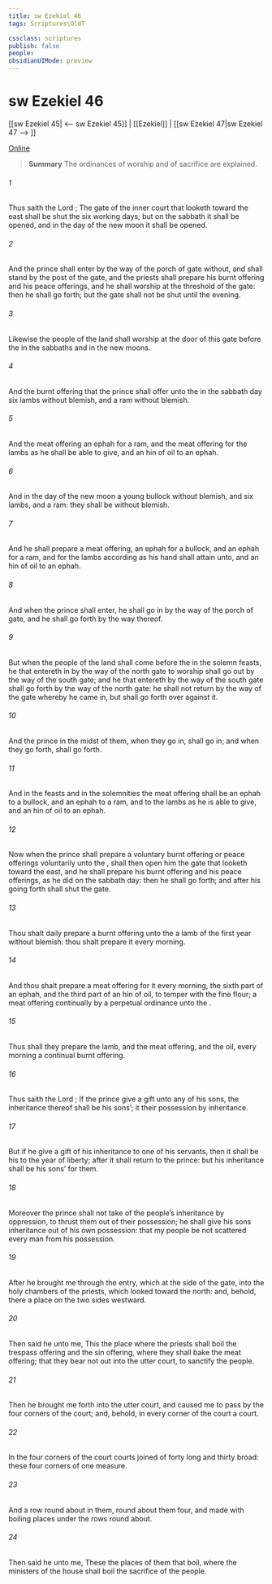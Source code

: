 ```yaml
---
title: sw Ezekiel 46
tags: Scriptures\OldT

cssclass: scriptures
publish: false
people:
obsidianUIMode: preview
---
```


# sw Ezekiel 46
[[sw Ezekiel 45| <-- sw Ezekiel 45]] | [[Ezekiel]] | [[sw Ezekiel 47|sw Ezekiel 47 --> ]]

[Online](https://churchofjesuschrist.org/study/scriptures/ot/ezek/46?lang=eng)

> __Summary__
The ordinances of worship and of sacrifice are explained.

###### 1 
Thus saith the Lord ; The gate of the inner court that looketh toward the east shall be shut the six working days; but on the sabbath it shall be opened, and in the day of the new moon it shall be opened.

###### 2 
And the prince shall enter by the way of the porch of  gate without, and shall stand by the post of the gate, and the priests shall prepare his burnt offering and his peace offerings, and he shall worship at the threshold of the gate: then he shall go forth; but the gate shall not be shut until the evening.

###### 3 
Likewise the people of the land shall worship at the door of this gate before the  in the sabbaths and in the new moons.

###### 4 
And the burnt offering that the prince shall offer unto the  in the sabbath day  six lambs without blemish, and a ram without blemish.

###### 5 
And the meat offering  an ephah for a ram, and the meat offering for the lambs as he shall be able to give, and an hin of oil to an ephah.

###### 6 
And in the day of the new moon  a young bullock without blemish, and six lambs, and a ram: they shall be without blemish.

###### 7 
And he shall prepare a meat offering, an ephah for a bullock, and an ephah for a ram, and for the lambs according as his hand shall attain unto, and an hin of oil to an ephah.

###### 8 
And when the prince shall enter, he shall go in by the way of the porch of  gate, and he shall go forth by the way thereof.

###### 9 
But when the people of the land shall come before the  in the solemn feasts, he that entereth in by the way of the north gate to worship shall go out by the way of the south gate; and he that entereth by the way of the south gate shall go forth by the way of the north gate: he shall not return by the way of the gate whereby he came in, but shall go forth over against it.

###### 10 
And the prince in the midst of them, when they go in, shall go in; and when they go forth, shall go forth.

###### 11 
And in the feasts and in the solemnities the meat offering shall be an ephah to a bullock, and an ephah to a ram, and to the lambs as he is able to give, and an hin of oil to an ephah.

###### 12 
Now when the prince shall prepare a voluntary burnt offering or peace offerings voluntarily unto the ,  shall then open him the gate that looketh toward the east, and he shall prepare his burnt offering and his peace offerings, as he did on the sabbath day: then he shall go forth; and after his going forth  shall shut the gate.

###### 13 
Thou shalt daily prepare a burnt offering unto the   a lamb of the first year without blemish: thou shalt prepare it every morning.

###### 14 
And thou shalt prepare a meat offering for it every morning, the sixth part of an ephah, and the third part of an hin of oil, to temper with the fine flour; a meat offering continually by a perpetual ordinance unto the .

###### 15 
Thus shall they prepare the lamb, and the meat offering, and the oil, every morning  a continual burnt offering.

###### 16 
Thus saith the Lord ; If the prince give a gift unto any of his sons, the inheritance thereof shall be his sons’; it  their possession by inheritance.

###### 17 
But if he give a gift of his inheritance to one of his servants, then it shall be his to the year of liberty; after it shall return to the prince: but his inheritance shall be his sons’ for them.

###### 18 
Moreover the prince shall not take of the people’s inheritance by oppression, to thrust them out of their possession;  he shall give his sons inheritance out of his own possession: that my people be not scattered every man from his possession.

###### 19 
After he brought me through the entry, which  at the side of the gate, into the holy chambers of the priests, which looked toward the north: and, behold, there  a place on the two sides westward.

###### 20 
Then said he unto me, This  the place where the priests shall boil the trespass offering and the sin offering, where they shall bake the meat offering; that they bear  not out into the utter court, to sanctify the people.

###### 21 
Then he brought me forth into the utter court, and caused me to pass by the four corners of the court; and, behold, in every corner of the court  a court.

###### 22 
In the four corners of the court  courts joined of forty  long and thirty broad: these four corners  of one measure.

###### 23 
And  a row  round about in them, round about them four, and  made with boiling places under the rows round about.

###### 24 
Then said he unto me, These  the places of them that boil, where the ministers of the house shall boil the sacrifice of the people.

